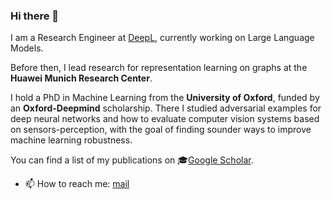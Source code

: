 ### Hi there 👋

I am a Research Engineer at [DeepL](https://deepl.com), currently working on Large Language Models.

Before then, I lead research for representation learning on graphs at the **Huawei Munich Research Center**.

I hold a PhD in Machine Learning from the **University of Oxford**, funded by an **Oxford-Deepmind** scholarship. There I studied adversarial examples for deep neural networks and how to evaluate computer vision systems based on sensors-perception, with the goal of finding sounder ways to improve machine learning robustness.

You can find a list of my publications on 🎓[Google Scholar](https://scholar.google.com/citations?user=EiuXVMsAAAAJ).

- 📫 How to reach me: [mail](giuliolovisotto[at]gmail.com)

<!--
**giuliolovisotto/giuliolovisotto** is a ✨ _special_ ✨ repository because its `README.md` (this file) appears on your GitHub profile.

Here are some ideas to get you started:

- 🔭 I’m currently working on ...
- 🌱 I’m currently learning ...
- 👯 I’m looking to collaborate on ...
- 🤔 I’m looking for help with ...
- 💬 Ask me about ...
- 📫 How to reach me: ...
- 😄 Pronouns: ...
- ⚡ Fun fact: ...
-->

